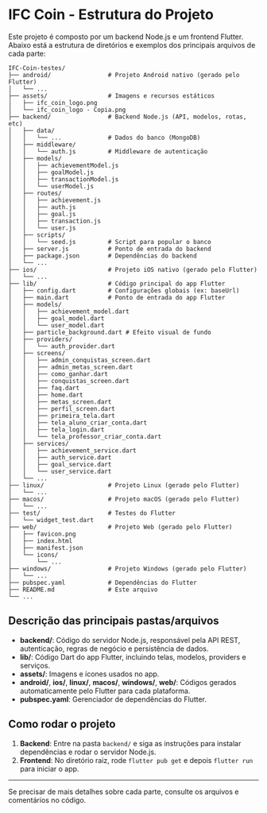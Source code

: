 # IFC Coin - Estrutura do Projeto

Este projeto é composto por um backend Node.js e um frontend Flutter. Abaixo está a estrutura de diretórios e exemplos dos principais arquivos de cada parte:

```
IFC-Coin-testes/
├── android/                # Projeto Android nativo (gerado pelo Flutter)
│   └── ...
├── assets/                 # Imagens e recursos estáticos
│   ├── ifc_coin_logo.png
│   └── ifc_coin_logo - Copia.png
├── backend/                # Backend Node.js (API, modelos, rotas, etc)
│   ├── data/
│   │   └── ...             # Dados do banco (MongoDB)
│   ├── middleware/
│   │   └── auth.js         # Middleware de autenticação
│   ├── models/
│   │   ├── achievementModel.js
│   │   ├── goalModel.js
│   │   ├── transactionModel.js
│   │   └── userModel.js
│   ├── routes/
│   │   ├── achievement.js
│   │   ├── auth.js
│   │   ├── goal.js
│   │   ├── transaction.js
│   │   └── user.js
│   ├── scripts/
│   │   └── seed.js         # Script para popular o banco
│   ├── server.js           # Ponto de entrada do backend
│   ├── package.json        # Dependências do backend
│   └── ...
├── ios/                    # Projeto iOS nativo (gerado pelo Flutter)
│   └── ...
├── lib/                    # Código principal do app Flutter
│   ├── config.dart         # Configurações globais (ex: baseUrl)
│   ├── main.dart           # Ponto de entrada do app Flutter
│   ├── models/
│   │   ├── achievement_model.dart
│   │   ├── goal_model.dart
│   │   └── user_model.dart
│   ├── particle_background.dart # Efeito visual de fundo
│   ├── providers/
│   │   └── auth_provider.dart
│   ├── screens/
│   │   ├── admin_conquistas_screen.dart
│   │   ├── admin_metas_screen.dart
│   │   ├── como_ganhar.dart
│   │   ├── conquistas_screen.dart
│   │   ├── faq.dart
│   │   ├── home.dart
│   │   ├── metas_screen.dart
│   │   ├── perfil_screen.dart
│   │   ├── primeira_tela.dart
│   │   ├── tela_aluno_criar_conta.dart
│   │   ├── tela_login.dart
│   │   └── tela_professor_criar_conta.dart
│   ├── services/
│   │   ├── achievement_service.dart
│   │   ├── auth_service.dart
│   │   ├── goal_service.dart
│   │   └── user_service.dart
│   └── ...
├── linux/                  # Projeto Linux (gerado pelo Flutter)
│   └── ...
├── macos/                  # Projeto macOS (gerado pelo Flutter)
│   └── ...
├── test/                   # Testes do Flutter
│   └── widget_test.dart
├── web/                    # Projeto Web (gerado pelo Flutter)
│   ├── favicon.png
│   ├── index.html
│   ├── manifest.json
│   └── icons/
│       └── ...
├── windows/                # Projeto Windows (gerado pelo Flutter)
│   └── ...
├── pubspec.yaml            # Dependências do Flutter
├── README.md               # Este arquivo
└── ...
```

## Descrição das principais pastas/arquivos

- **backend/**: Código do servidor Node.js, responsável pela API REST, autenticação, regras de negócio e persistência de dados.
- **lib/**: Código Dart do app Flutter, incluindo telas, modelos, providers e serviços.
- **assets/**: Imagens e ícones usados no app.
- **android/**, **ios/**, **linux/**, **macos/**, **windows/**, **web/**: Códigos gerados automaticamente pelo Flutter para cada plataforma.
- **pubspec.yaml**: Gerenciador de dependências do Flutter.

## Como rodar o projeto

1. **Backend**: Entre na pasta `backend/` e siga as instruções para instalar dependências e rodar o servidor Node.js.
2. **Frontend**: No diretório raiz, rode `flutter pub get` e depois `flutter run` para iniciar o app.

---

Se precisar de mais detalhes sobre cada parte, consulte os arquivos e comentários no código.
